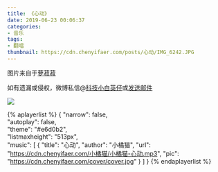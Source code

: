 ```yaml
---
title: 《心动》
date: 2019-06-23 00:06:37
categories:
- 音乐
tags:
- 翻唱
thumbnail: https://cdn.chenyifaer.com/posts/心动/IMG_6242.JPG
---
```


图片来自于<a href="https://weibo.com/u/1693163742" target="_blank">萝菽菽</a>

如有遗漏或侵权，微博私信@<a href="https://weibo.com/kjxbyz" target="_blank">科技小白英仔</a>或<a href="mailto:me@chenyifaer.com" target="_blank">发送邮件</a>

![](https://cdn.chenyifaer.com/posts/心动/IMG_6242.JPG)

<!--more-->

{% aplayerlist %}
{
    "narrow": false,                          
    "autoplay": false,                         
    "theme": "#e6d0b2",	  
    "listmaxheight": "513px",                    
    "music": [
        {
            "title": "心动",
            "author": "小橘猫",
            "url": "https://cdn.chenyifaer.com/小橘猫/小橘猫-心动.mp3",
            "pic": "https://cdn.chenyifaer.com/cover/cover.jpg"
        }
    ]
}
{% endaplayerlist %}
